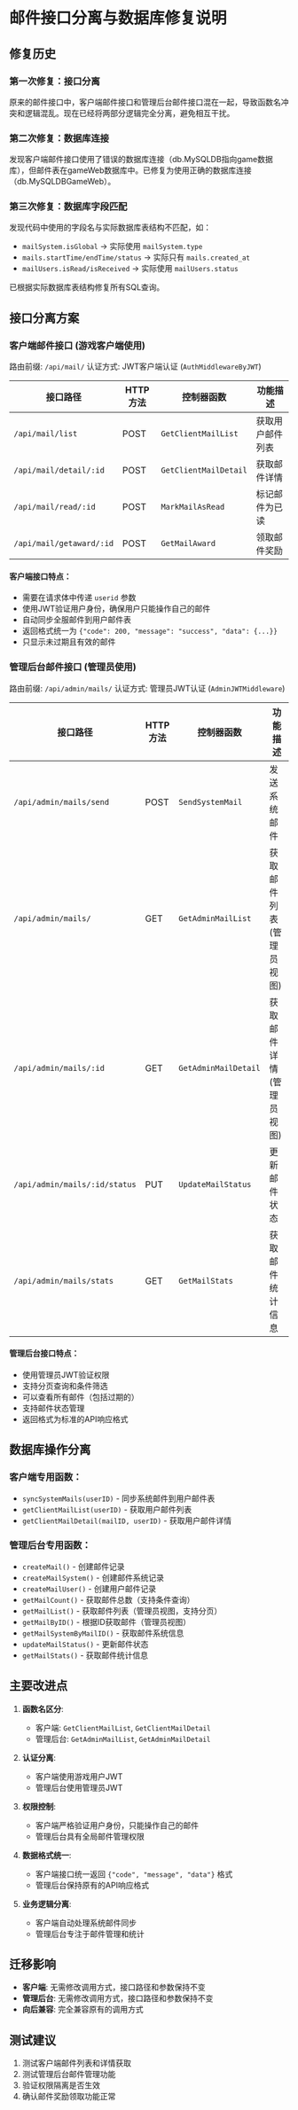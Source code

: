 # 邮件接口分离与数据库修复说明

## 修复历史

### 第一次修复：接口分离
原来的邮件接口中，客户端邮件接口和管理后台邮件接口混在一起，导致函数名冲突和逻辑混乱。现在已经将两部分逻辑完全分离，避免相互干扰。

### 第二次修复：数据库连接
发现客户端邮件接口使用了错误的数据库连接（db.MySQLDB指向game数据库），但邮件表在gameWeb数据库中。已修复为使用正确的数据库连接（db.MySQLDBGameWeb）。

### 第三次修复：数据库字段匹配
发现代码中使用的字段名与实际数据库表结构不匹配，如：
- `mailSystem.isGlobal` → 实际使用 `mailSystem.type`
- `mails.startTime/endTime/status` → 实际只有 `mails.created_at`
- `mailUsers.isRead/isReceived` → 实际使用 `mailUsers.status`

已根据实际数据库表结构修复所有SQL查询。

## 接口分离方案

### 客户端邮件接口 (游戏客户端使用)
路由前缀: `/api/mail/`
认证方式: JWT客户端认证 (`AuthMiddlewareByJWT`)

| 接口路径 | HTTP方法 | 控制器函数 | 功能描述 |
|---------|---------|-----------|---------|
| `/api/mail/list` | POST | `GetClientMailList` | 获取用户邮件列表 |
| `/api/mail/detail/:id` | POST | `GetClientMailDetail` | 获取邮件详情 |
| `/api/mail/read/:id` | POST | `MarkMailAsRead` | 标记邮件为已读 |
| `/api/mail/getaward/:id` | POST | `GetMailAward` | 领取邮件奖励 |

#### 客户端接口特点：
- 需要在请求体中传递 `userid` 参数
- 使用JWT验证用户身份，确保用户只能操作自己的邮件
- 自动同步全服邮件到用户邮件表
- 返回格式统一为 `{"code": 200, "message": "success", "data": {...}}`
- 只显示未过期且有效的邮件

### 管理后台邮件接口 (管理员使用)
路由前缀: `/api/admin/mails/`
认证方式: 管理员JWT认证 (`AdminJWTMiddleware`)

| 接口路径 | HTTP方法 | 控制器函数 | 功能描述 |
|---------|---------|-----------|---------|
| `/api/admin/mails/send` | POST | `SendSystemMail` | 发送系统邮件 |
| `/api/admin/mails/` | GET | `GetAdminMailList` | 获取邮件列表(管理员视图) |
| `/api/admin/mails/:id` | GET | `GetAdminMailDetail` | 获取邮件详情(管理员视图) |
| `/api/admin/mails/:id/status` | PUT | `UpdateMailStatus` | 更新邮件状态 |
| `/api/admin/mails/stats` | GET | `GetMailStats` | 获取邮件统计信息 |

#### 管理后台接口特点：
- 使用管理员JWT验证权限
- 支持分页查询和条件筛选
- 可以查看所有邮件（包括过期的）
- 支持邮件状态管理
- 返回格式为标准的API响应格式

## 数据库操作分离

### 客户端专用函数：
- `syncSystemMails(userID)` - 同步系统邮件到用户邮件表
- `getClientMailList(userID)` - 获取用户邮件列表
- `getClientMailDetail(mailID, userID)` - 获取用户邮件详情

### 管理后台专用函数：
- `createMail()` - 创建邮件记录
- `createMailSystem()` - 创建邮件系统记录
- `createMailUser()` - 创建用户邮件记录
- `getMailCount()` - 获取邮件总数（支持条件查询）
- `getMailList()` - 获取邮件列表（管理员视图，支持分页）
- `getMailByID()` - 根据ID获取邮件（管理员视图）
- `getMailSystemByMailID()` - 获取邮件系统信息
- `updateMailStatus()` - 更新邮件状态
- `getMailStats()` - 获取邮件统计信息

## 主要改进点

1. **函数名区分**: 
   - 客户端: `GetClientMailList`, `GetClientMailDetail`
   - 管理后台: `GetAdminMailList`, `GetAdminMailDetail`

2. **认证分离**: 
   - 客户端使用游戏用户JWT
   - 管理后台使用管理员JWT

3. **权限控制**: 
   - 客户端严格验证用户身份，只能操作自己的邮件
   - 管理后台具有全局邮件管理权限

4. **数据格式统一**: 
   - 客户端接口统一返回 `{"code", "message", "data"}` 格式
   - 管理后台保持原有的API响应格式

5. **业务逻辑分离**: 
   - 客户端自动处理系统邮件同步
   - 管理后台专注于邮件管理和统计

## 迁移影响

- **客户端**: 无需修改调用方式，接口路径和参数保持不变
- **管理后台**: 无需修改调用方式，接口路径和参数保持不变
- **向后兼容**: 完全兼容原有的调用方式

## 测试建议

1. 测试客户端邮件列表和详情获取
2. 测试管理后台邮件管理功能
3. 验证权限隔离是否生效
4. 确认邮件奖励领取功能正常